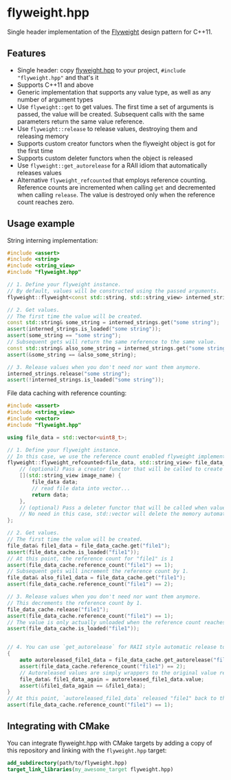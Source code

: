 # flyweight.hpp
Single header implementation of the [Flyweight](https://en.wikipedia.org/wiki/Flyweight_pattern) design pattern for C++11.


## Features
- Single header: copy [flyweight.hpp](flyweight.hpp) to your project, `#include "flyweight.hpp"` and that's it
- Supports C++11 and above
- Generic implementation that supports any value type, as well as any number of argument types
- Use `flyweight::get` to get values.
  The first time a set of arguments is passed, the value will be created.
  Subsequent calls with the same parameters return the same value reference.
- Use `flyweight::release` to release values, destroying them and releasing memory
- Supports custom creator functors when the flyweight object is got for the first time
- Supports custom deleter functors when the object is released
- Use `flyweight::get_autorelease` for a RAII idiom that automatically releases values
- Alternative `flyweight_refcounted` that employs reference counting.
  Reference counts are incremented when calling `get` and decremented when calling `release`.
  The value is destroyed only when the reference count reaches zero.


## Usage example
String interning implementation:
```cpp
#include <assert>
#include <string>
#include <string_view>
#include "flyweight.hpp"

// 1. Define your flyweight instance.
// By default, values will be constructed using the passed arguments.
flyweight::flyweight<const std::string, std::string_view> interned_strings;

// 2. Get values.
// The first time the value will be created.
const std::string& some_string = interned_strings.get("some string");
assert(interned_strings.is_loaded("some string"));
assert(some_string == "some string");
// Subsequent gets will return the same reference to the same value.
const std::string& also_some_string = interned_strings.get("some string");
assert(&some_string == &also_some_string);

// 3. Release values when you don't need nor want them anymore.
interned_strings.release("some string");
assert(!interned_strings.is_loaded("some string"));
```

File data caching with reference counting:
```cpp
#include <assert>
#include <string_view>
#include <vector>
#include "flyweight.hpp"

using file_data = std::vector<uint8_t>;

// 1. Define your flyweight instance.
// In this case, we use the reference count enabled flyweight implementation.
flyweight::flyweight_refcounted<file_data, std::string_view> file_data_cache {
    // (optional) Pass a creator functor that will be called to create values.
    [](std::string_view image_name) {
        file_data data;
        // read file data into vector...
        return data;
    },
    // (optional) Pass a deleter functor that will be called when values are released.
    // No need in this case, std::vector will delete the memory automatically when released.
};

// 2. Get values.
// The first time the value will be created.
file_data& file1_data = file_data_cache.get("file1");
assert(file_data_cache.is_loaded("file1"));
// At this point, the reference count for "file1" is 1
assert(file_data_cache.reference_count("file1") == 1);
// Subsequent gets will increment the reference count by 1.
file_data& also_file1_data = file_data_cache.get("file1");
assert(file_data_cache.reference_count("file1") == 2);

// 3. Release values when you don't need nor want them anymore.
// This decrements the reference count by 1.
file_data_cache.release("file1");
assert(file_data_cache.reference_count("file1") == 1);
// The value is only actually unloaded when the reference count reaches zero.
assert(file_data_cache.is_loaded("file1"));


// 4. You can use `get_autorelease` for RAII style automatic release to the flyweight.
{
    auto autoreleased_file1_data = file_data_cache.get_autorelease("file1");
    assert(file_data_cache.reference_count("file1") == 2);
    // Autoreleased values are simply wrappers to the original value reference.
    file_data& file1_data_again = autoreleased_file1_data.value;
    assert(&file1_data_again == &file1_data);
}
// At this point, `autoreleased_file1_data` released "file1" back to the flyweight.
assert(file_data_cache.reference_count("file1") == 1);
```


## Integrating with CMake
You can integrate flyweight.hpp with CMake targets by adding a copy of this repository and linking with the `flyweight.hpp` target:
```cmake
add_subdirectory(path/to/flyweight.hpp)
target_link_libraries(my_awesome_target flyweight.hpp)
```
